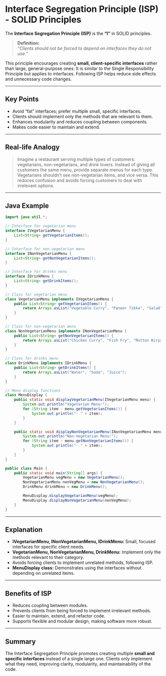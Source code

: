 # Interface Segregation Principle (ISP) - SOLID Principles

The **Interface Segregation Principle (ISP)** is the **“I”** in SOLID principles.

> **Definition:**  
> *“Clients should not be forced to depend on interfaces they do not use.”*

This principle encourages creating **small, client-specific interfaces** rather than large, general-purpose ones. It is similar to the Single Responsibility Principle but applies to interfaces. Following ISP helps reduce side effects and unnecessary code changes.

---

## Key Points

- Avoid “fat” interfaces; prefer multiple small, specific interfaces.  
- Clients should implement only the methods that are relevant to them.  
- Enhances modularity and reduces coupling between components.
- Makes code easier to maintain and extend.

---

## Real-life Analogy

> Imagine a restaurant serving multiple types of customers: vegetarians, non-vegetarians, and drink lovers.
> Instead of giving all customers the same menu, provide separate menus for each type. Vegetarians shouldn’t see non-vegetarian items, and vice versa.
> This reduces confusion and avoids forcing customers to deal with irrelevant options.

---

## Java Example

```java
import java.util.*;

// Interface for vegetarian menu
interface IVegetarianMenu {
    List<String> getVegetarianItems();
}

// Interface for non-vegetarian menu
interface INonVegetarianMenu {
    List<String> getNonVegetarianItems();
}

// Interface for drinks menu
interface IDrinkMenu {
    List<String> getDrinkItems();
}

// Class for vegetarian menu
class VegetarianMenu implements IVegetarianMenu {
    public List<String> getVegetarianItems() {
        return Arrays.asList("Vegetable Curry", "Paneer Tikka", "Salad");
    }
}

// Class for non-vegetarian menu
class NonVegetarianMenu implements INonVegetarianMenu {
    public List<String> getNonVegetarianItems() {
        return Arrays.asList("Chicken Curry", "Fish Fry", "Mutton Biryani");
    }
}

// Class for drinks menu
class DrinkMenu implements IDrinkMenu {
    public List<String> getDrinkItems() {
        return Arrays.asList("Water", "Soda", "Juice");
    }
}

// Menu display functions
class MenuDisplay {
    public static void displayVegetarianMenu(IVegetarianMenu menu) {
        System.out.println("Vegetarian Menu:");
        for (String item : menu.getVegetarianItems()) {
            System.out.println("- " + item);
        }
    }

    public static void displayNonVegetarianMenu(INonVegetarianMenu menu) {
        System.out.println("Non-Vegetarian Menu:");
        for (String item : menu.getNonVegetarianItems()) {
            System.out.println("- " + item);
        }
    }
}

public class Main {
    public static void main(String[] args) {
        VegetarianMenu vegMenu = new VegetarianMenu();
        NonVegetarianMenu nonVegMenu = new NonVegetarianMenu();
        DrinkMenu drinkMenu = new DrinkMenu();

        MenuDisplay.displayVegetarianMenu(vegMenu);
        MenuDisplay.displayNonVegetarianMenu(nonVegMenu);
    }
}
```

---

## Explanation

- **IVegetarianMenu, INonVegetarianMenu, IDrinkMenu:** Small, focused interfaces for specific client needs.  
- **VegetarianMenu, NonVegetarianMenu, DrinkMenu:** Implement only the methods relevant to their category.  
- Avoids forcing clients to implement unrelated methods, following ISP.
- **MenuDisplay class:** Demonstrates using the interfaces without depending on unrelated items.

---

## Benefits of ISP

- Reduces coupling between modules.  
- Prevents clients from being forced to implement irrelevant methods.  
- Easier to maintain, extend, and refactor code.  
- Supports flexible and modular design, making software more robust.

---

## Summary

The Interface Segregation Principle promotes creating multiple **small and specific interfaces** instead of a single large one. Clients only implement what they need, improving clarity, modularity, and maintainability of the code.

